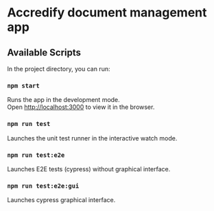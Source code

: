 # Accredify document management app

## Available Scripts

In the project directory, you can run:

### `npm start`

Runs the app in the development mode.\
Open [http://localhost:3000](http://localhost:3000) to view it in the browser.

### `npm run test`

Launches the unit test runner in the interactive watch mode.

### `npm run test:e2e`

Launches E2E tests (cypress) without graphical interface.

### `npm run test:e2e:gui`

Launches cypress graphical interface.
